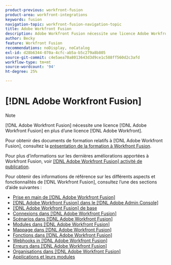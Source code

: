 ```yaml
---
product-previous: workfront-fusion
product-area: workfront-integrations
keywords: fusion
navigation-topic: workfront-fusion-navigation-topic
title: Adobe Workfront Fusion
description: Adobe Workfront Fusion nécessite une licence Adobe Workfront Fusion et une licence Adobe Workfront.
author: Becky
feature: Workfront Fusion
recommendations: noDisplay, noCatalog
exl-id: d28b6344-070a-4cfc-ab5a-b5c279a8b805
source-git-commit: c4e5aea70a8013643d3d9ce1c588ff560d2c3afd
workflow-type: tm+mt
source-wordcount: '94'
ht-degree: 25%

---
```


# [!DNL Adobe Workfront Fusion]

>[!NOTE]
>
>[!DNL Adobe Workfront Fusion] nécessite une licence [!DNL Adobe Workfront Fusion] en plus d’une licence [!DNL Adobe Workfront].

Pour obtenir des documents de formation relatifs à [!DNL Adobe Workfront Fusion], consultez la [présentation de la formation à Workfront Fusion](https://experienceleague.adobe.com/docs/workfront-learn/tutorials-workfront/fusion/welcome-to-workfront-fusion/workfront-fusion-overview.html?lang=fr).

Pour plus d’informations sur les dernières améliorations apportées à Workfront Fusion, voir [[!DNL Adobe Workfront Fusion] activité de publication](../product-announcements/product-releases/fusion-release-activity/fusion-release-activity.md).

Pour obtenir des informations de référence sur les différents aspects et fonctionnalités de [!DNL Workfront Fusion], consultez l’une des sections d’aide suivantes :

* [Prise en main de [!DNL Adobe Workfront Fusion]](../workfront-fusion/get-started/get-started.md)
* [[!DNL Adobe Workfront Fusion] dans le  [!DNL Adobe Admin Console]](../workfront-fusion/fusion-in-admin-console/fusion-in-admin-console.md)
* [[!DNL Adobe Workfront Fusion] de base](../workfront-fusion/workfront-fusion-basics/workfront-fusion-basics.md)
* [Connexions dans [!DNL Adobe Workfront Fusion]](../workfront-fusion/connections/connections.md)
* [Scénarios dans [!DNL Adobe Workfront Fusion]](../workfront-fusion/scenarios/scenarios.md)
* [Modules dans [!DNL Adobe Workfront Fusion]](../workfront-fusion/modules/modules.md)
* [Mappage dans [!DNL Adobe Workfront Fusion]](../workfront-fusion/mapping/mapping.md)
* [Fonctions dans [!DNL Adobe Workfront Fusion]](../workfront-fusion/functions/functions.md)
* [Webhooks in [!DNL Adobe Workfront Fusion]](../workfront-fusion/webhooks/webhooks.md)
* [Erreurs dans [!DNL Adobe Workfront Fusion]](../workfront-fusion/errors/errors.md)
* [Organisations dans [!DNL Adobe Workfront Fusion]](../workfront-fusion/organizations/organizations.md)
* [Applications et leurs modules](../workfront-fusion/apps-and-their-modules/apps-and-their-modules.md)
